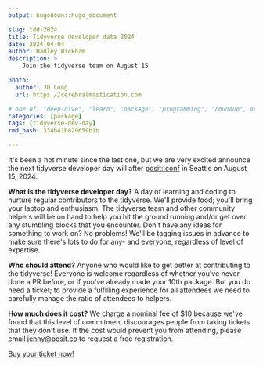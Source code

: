 ```yaml
---
output: hugodown::hugo_document

slug: tdd-2024
title: Tidyverse developer data 2024
date: 2024-04-04
author: Hadley Wickham
description: >
    Join the tidyverse team on August 15 

photo:
  author: JD Long
  url: https://cerebralmastication.com

# one of: "deep-dive", "learn", "package", "programming", "roundup", or "other"
categories: [package] 
tags: [tidyverse-dev-day]
rmd_hash: 334b41b829659b1b

---
```


<!--
TODO:
* [ ] Look over / edit the post's title in the yaml
* [ ] Edit (or delete) the description; note this appears in the Twitter card
* [ ] Pick category and tags (see existing with [`hugodown::tidy_show_meta()`](https://rdrr.io/pkg/hugodown/man/use_tidy_post.html))
* [ ] Find photo & update yaml metadata
* [ ] Create `thumbnail-sq.jpg`; height and width should be equal
* [ ] Create `thumbnail-wd.jpg`; width should be >5x height
* [ ] [`hugodown::use_tidy_thumbnails()`](https://rdrr.io/pkg/hugodown/man/use_tidy_post.html)
* [ ] Add intro sentence, e.g. the standard tagline for the package
* [ ] [`usethis::use_tidy_thanks()`](https://usethis.r-lib.org/reference/use_tidy_thanks.html)
-->

It's been a hot minute since the last one, but we are very excited announce the next tidyverse developer day will after [posit::conf](https://posit.co/conference/) in Seattle on August 15, 2024.

**What is the tidyverse developer day?** A day of learning and coding to nurture regular contributors to the tidyverse. We'll provide food; you'll bring your laptop and enthusiasm. The tidyverse team and other community helpers will be on hand to help you hit the ground running and/or get over any stumbling blocks that you encounter. Don't have any ideas for something to work on? No problems! We'll be tagging issues in advance to make sure there's lots to do for any- and everyone, regardless of level of expertise.

**Who should attend?** Anyone who would like to get better at contributing to the tidyverse! Everyone is welcome regardless of whether you've never done a PR before, or if you've already made your 10th package. But you do need a ticket; to provide a fulfilling experience for all attendees we need to carefully manage the ratio of attendees to helpers.

**How much does it cost?** We charge a nominal fee of \$10 because we've found that this level of commitment discourages people from taking tickets that they don't use. If the cost would prevent you from attending, please email <jenny@posit.co> to request a free registration.

[Buy your ticket now!](https://www.eventbrite.com/e/tidyverse-developer-day-2024-tickets-876018203027?aff=oddtdtcreator)

